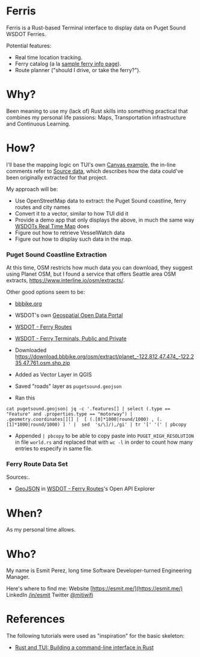 # Ferris
Ferris is a Rust-based Terminal interface to display data on Puget Sound WSDOT Ferries.

Potential features:
- Real time location tracking.
- Ferry catalog (a la [sample ferry info page](https://wsdot.com/ferries/vesselwatch/VesselDetail.aspx?vessel_id=36)).
- Route planner ("should I drive, or take the ferry?").

# Why?

Been meaning to use my (lack of) Rust skills into something practical that combines my personal life passions: Maps, Transportation infrastructure and Continuous Learning.

# How?

I'll base the mapping logic on TUI's own [Canvas example](https://github.com/fdehau/tui-rs/blob/v0.19.0/examples/canvas.rs), the in-line comments refer to [Source data](http://www.gnuplotting.org/plotting-the-world-revisited), which describes how the data could've been originally extracted for that project.


My approach will be:
- Use OpenStreetMap data to extract: the Puget Sound coastline, ferry routes and city names
- Convert it to a vector, similar to how TUI did it
- Provide a demo app that only displays the above, in much the same way [WSDOTs Real Time Map](https://wsdot.com/ferries/vesselwatch/default.aspx?ula=47.614213&ulo=-122.483255&z=11)  does
- Figure out how to retrieve VesselWatch data
- Figure out how to display such data in the map.

### Puget Sound Coastline Extraction

At this time, OSM restricts how much data you can download, they suggest using Planet OSM, but I found a service that offers Seattle area OSM extracts, https://www.interline.io/osm/extracts/.

Other good options seem to be:

- [bbbike.org](https://download.bbbike.org/osm/extract)
- WSDOT's own [Geospatial Open Data Portal](https://gisdata-wsdot.opendata.arcgis.com/)
- [WSDOT - Ferry Routes](https://wsdot.maps.arcgis.com/home/item.html?id=fad5f3f332f74b3388070e9c96a0ba35)
- [WSDOT - Ferry Terminals, Public and Private](https://wsdot.maps.arcgis.com/home/item.html?id=094582d874004735a2732d967b24d5aa)


- Downloaded https://download.bbbike.org/osm/extract/planet_-122.812,47.474_-122.235,47.761.osm.shp.zip
- Added as Vector Layer in QGIS
- Saved "roads" layer as `pugetsound.geojson`
- Ran this
```shell
cat pugetsound.geojson| jq -c '.features[] | select (.type == "Feature" and .properties.type == "motorway") | .geometry.coordinates[][] |  [ (.[0]*1000|round/1000) , (.[1]*1000|round/1000) ] ' |  sed  's/\]/),/gi' | tr '[' '(' | pbcopy
```

- Appended `| pbcopy` to be able to copy paste into `PUGET_HIGH_RESOLUTION` in file `world.rs` and replaced that with `wc -l` in order to count how many entries to especify in same file.

### Ferry Route Data Set 

Sources:.
- [GeoJSON](https://data.wsdot.wa.gov/arcgis/rest/services/Shared/FerryRoutes/MapServer/1/query?outFields=*&where=1%3D1&f=geojson) in [WSDOT - Ferry Routes](https://geo.wa.gov/datasets/WSDOT::wsdot-ferry-routes/explore?location=47.552965%2C-120.820450%2C8.00)'s Open API Explorer

# When?

As my personal time allows.


# Who?

My name is Esmit Perez, long time Software Developer-turned Engineering Manager. 

Here's where to find me:
Website [https://esmit.me/](https://esmit.me/)
LinkedIn [/in/esmit](linkedin.com/in/esmit)
Twitter [@mitiwifi](twitter.com/@mitiwifi)


# References

The following tutorials were used as "inspiration" for the basic skeleton:

- [Rust and TUI: Building a command-line interface in Rust](https://blog.logrocket.com/rust-and-tui-building-a-command-line-interface-in-rust/)